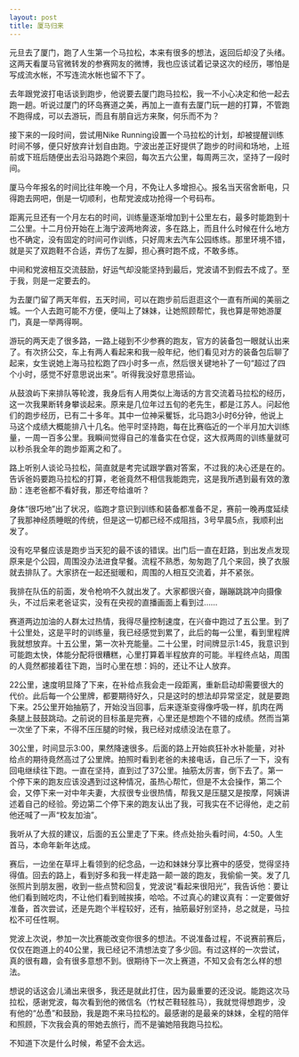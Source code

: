 ```yaml
---
layout: post
title: 厦马归来
---
```


元旦去了厦门，跑了人生第一个马拉松，本来有很多的想法，返回后却没了头绪。这两天看厦马官微转发的参赛网友的微博，我也应该试着记录这次的经历，哪怕是写成流水帐，不写连流水帐也留不下了。

去年跟党波打电话谈到跑步，他说要去厦门跑马拉松，我一不小心决定和他一起去跑一趟。听说过厦门的环岛赛道之美，再加上一直有去厦门玩一趟的打算，不管跑不跑得成，可以去游玩，而且有朋自远方来聚，何乐而不为？

接下来的一段时间，尝试用Nike Running设置一个马拉松的计划，却被提醒训练时间不够，便只好放弃计划自由跑。宁波出差正好提供了跑步的时间和场地，上班前或下班后随便出去沿马路跑个来回，每次五六公里，每周两三次，坚持了一段时间。

厦马今年报名的时间比往年晚一个月，不免让人多增担心。报名当天宿舍断电，只得跑去网吧，倒是一切顺利，也帮党波成功抢得一个号码布。

距离元旦还有一个月左右的时间，训练量逐渐增加到十公里左右，最多时能跑到十二公里。十二月份开始在上海宁波两地奔波，多在路上，而且什么时候在什么地方也不确定，没有固定的时间可作训练，只好周末去汽车公园练练。那里环境不错，就是买了双跑鞋不合适，弄伤了左脚，担心赛时跑不成，不敢多练。

中间和党波相互交流鼓励，好运气却没能坚持到最后，党波请不到假去不成了。至于我，则是一定要去的。

为去厦门留了两天年假，五天时间，可以在跑步前后逛逛这个一直有所闻的美丽之城。一个人去跑可能不方便，便叫上了妹妹，让她照顾帮忙，我也算是带她游厦门，真是一举两得啊。

游玩的两天走了很多路，一路上碰到不少参赛的跑友，官方的装备包一眼就认出来了。有次挤公交，车上有两人看起来和我一般年纪，他们看见对方的装备包后聊了起来，女生说她上海马拉松跑了四小时多一点，然后很关键地补了一句“超过了四个小时，感觉不好意思说出来”。听得我没好意思搭讪。

从鼓浪屿下来排队等轮渡，我身后有人用类似上海话的方言交流着马拉松的经历，这一次我果断转身攀谈起来。原来是几位年过五旬的老先生，都是江苏人。问起他们的跑步经历，已有二十多年。其中一位神采矍铄，北马跑3小时6分钟，他说上马这个成绩大概能排八十几名。他平时坚持跑，每在比赛临近的一个半月加大训练量，一周一百多公里。我瞬间觉得自己的准备实在仓促，这大叔两周的训练量就可以秒杀我全年的跑步距离之和了。

路上听别人谈论马拉松，简直就是考完试跟学霸对答案，不过我的决心还是在的。告诉爸妈要跑马拉松的打算，老爸竟然不相信我能跑完，这是我所遇到最有效的激励：连老爸都不看好我，那还夸给谁听？

身体“很巧地”出了状况，临跑才意识到训练和装备都准备不足，赛前一晚再度延续了我那神经质睡眠的传统，但是这一切都已经不成阻挡，3号早晨5点，我顺利出发了。

没有吃早餐应该是跑步当天犯的最不该的错误。出门后一直在赶路，到出发点发现原来是个公园，周围没办法进食早餐。流程不熟悉，匆匆跑了几个来回，换了衣服就去排队了。大家挤在一起还挺暖和，周围的人相互交流着，并不紧张。

我排在队伍的前面，发令枪响不久就出发了。大家都很兴奋，蹦蹦跳跳冲向摄像头，不过后来老爸证实，没有在央视的直播画面上看到过……

赛道两边加油的人群太过热情，我得尽量控制速度，在兴奋中跑过了五公里。到了十公里处，这是平时的训练量，我已经感觉到累了，此后的每一公里，看到里程牌我就想放弃。十五公里，第一次补充能量。二十公里，时间牌显示1:45，我意识到可能跑太快，体能分配将很糟糕，心里打算着半程放弃的可能。半程终点站，周围的人竟然都接着往下跑，当时心里在想：妈的，还让不让人放弃。

22公里，速度明显降了下来，在补给点我会走一段距离，重新启动却需要很大的代价。此后每一个公里牌，都要期待好久，只是这时的想法却异常坚定，就是要跑下来。25公里开始抽筋了，开始没当回事，后来逐渐变得像呼吸一样，肌肉在两条腿上鼓鼓跳动。之前说的目标虽是完赛，心里还是想跑个不错的成绩。然而当第一次坐了下来，不得不压压腿的时候，我已经对成绩没法在意了。

30公里，时间显示3:00，果然降速很多。后面的路上开始疯狂补水补能量，对补给点的期待竟然高过了公里牌。拍照时看到老爸的未接电话，自己乐了一下，没有回电继续往下跑。一直在坚持，直到过了37公里。抽筋太厉害，倒下去了。第一个停下来的跑友应该没遇到过这种情况，虽热心帮忙，但是不太会操作，第二个会，又停下来一对中年夫妻，大叔很专业很热情，帮我又是压腿又是按摩，阿姨讲述着自己的经验。旁边第二个停下来的跑友认出了我，可我实在不记得他，走之前他还喊了一声“校友加油”。

我听从了大叔的建议，后面的五公里走了下来。终点处抬头看时间，4:50。人生首马，本命年新年达成。

赛后，一边坐在草坪上看领到的纪念品，一边和妹妹分享比赛中的感受，觉得坚持得值。回去的路上，看到好多和我一样走路一颠一跛的跑友，我偷偷一笑。发了几张照片到朋友圈，收到一些点赞和回复，党波说“看起来很阳光”，我告诉他：要让他们看到贼吃肉，不让他们看到贼挨揍，哈哈。不过真心的建议真有：一定要做好准备，首次尝试，还是先跑个半程较好，还有，抽筋最好别坚持，总之就是，马拉松不可任性啊。

党波上次说，参加一次比赛能改变你很多的想法。不说准备过程，不说赛前赛后，仅仅在跑道上的40公里，我已经记不清想法变了多少回。有过这样的一次尝试，真的很有趣，会有很多意想不到。很期待下一次上赛道，不知又会有怎么样的想法。

想说的话这会儿涌出来很多，我还是就此打住，因为最重要的还没说。能跑这次马拉松，感谢党波，每次看到他的微信名（竹杖芒鞋轻胜马），我就觉得想跑步，没有他的“怂恿”和鼓励，我是跑不来马拉松的。最感谢的是最亲的妹妹，全程的陪伴和照顾，下次我会真的带她去旅行，而不是骗她陪我跑马拉松。

不知道下次是什么时候，希望不会太远。